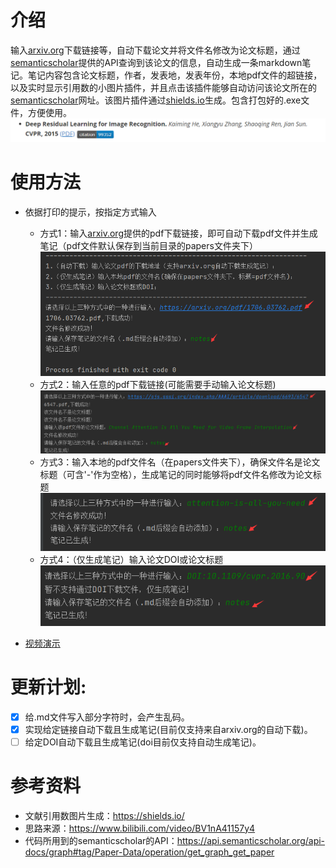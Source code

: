 #  介绍
输入[arxiv.org](https://arxiv.org/)下载链接等，自动下载论文并将文件名修改为论文标题，通过[semanticscholar](https://www.semanticscholar.org/)提供的API查询到该论文的信息，自动生成一条markdown笔记。笔记内容包含论文标题，作者，发表地，发表年份，本地pdf文件的超链接，以及实时显示引用数的小图片插件，并且点击该插件能够自动访问该论文所在的[semanticscholar](https://www.semanticscholar.org/)网址。该图片插件通过[shields.io](https://shields.io/)生成。包含打包好的.exe文件，方便使用。
![image1](readme_resource/image-1.png)

#  使用方法
- 依据打印的提示，按指定方式输入
    - 方式1：输入[arxiv.org](https://arxiv.org/)提供的pdf下载链接，即可自动下载pdf文件并生成笔记（pdf文件默认保存到当前目录的papers文件夹下）
    ![image2](readme_resource/image_2.png)
    - 方式2：输入任意的pdf下载链接(可能需要手动输入论文标题)
    ![image3](readme_resource/image_3.png)
    - 方式3：输入本地的pdf文件名（在papers文件夹下），确保文件名是论文标题（可含'-'作为空格），生成笔记的同时能够将pdf文件名修改为论文标题
    ![image4](readme_resource/image_4.png)
    - 方式4：（仅生成笔记）输入论文DOI或论文标题
    ![image5](readme_resource/image_5.png)
    
- [视频演示](https://www.bilibili.com/video/bv1We4y1f7mz)
# 更新计划:
- [x] 给.md文件写入部分字符时，会产生乱码。
- [x] 实现给定链接自动下载且生成笔记(目前仅支持来自arxiv.org的自动下载)。
- [ ] 给定DOI自动下载且生成笔记(doi目前仅支持自动生成笔记)。
# 参考资料
- 文献引用数图片生成：https://shields.io/
- 思路来源：https://www.bilibili.com/video/BV1nA41157y4
- 代码所用到的semanticscholar的API：https://api.semanticscholar.org/api-docs/graph#tag/Paper-Data/operation/get_graph_get_paper
